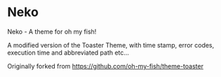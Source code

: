 # Neko
Neko - A theme for oh my fish!

A modified version of the Toaster Theme, with time stamp, error codes, execution time and abbreviated path etc...

Originally forked from https://github.com/oh-my-fish/theme-toaster
